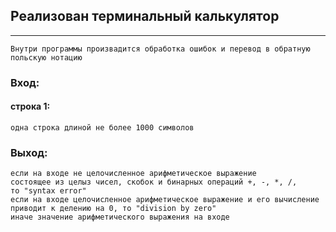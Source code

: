 
## Реализован терминальный калькулятор

---

`Внутри программы произвадится обработка ошибок и перевод в обратную польскую нотацию`
### Вход:
#### строка 1:
	одна строка длиной не более 1000 символов

### Выход:
	если на входе не целочисленное арифметическое выражение
	состоящее из целыз чисел, скобок и бинарных операций +, -, *, /,
	то "syntax error"
	если на входе целочисленное арифметическое выражение и его вычисление
	приводит к делению на 0, то "division by zero"
	иначе значение арифметического выражения на входе

